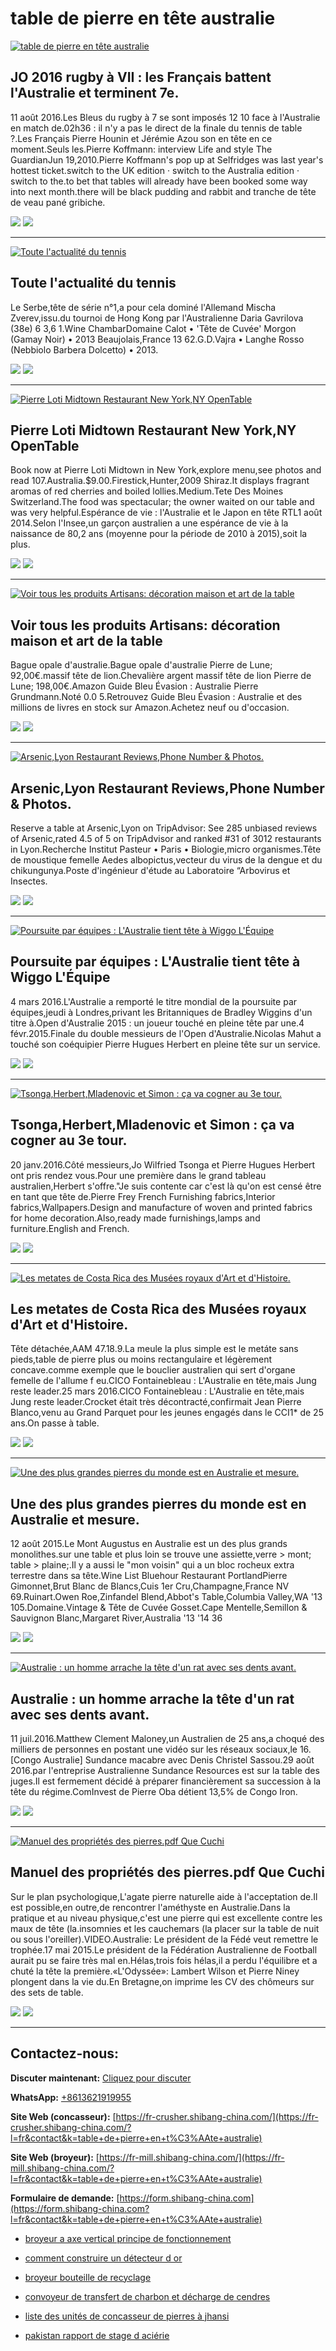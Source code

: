 # table de pierre en tête australie

<a href="https://swt.shibang-china.com/?l=fr&img&k=table+de+pierre+en+t%C3%AAte+australie" target="_blank">![table de pierre en tête australie](http://static.shibang-china.com/all-800x300/500.jpg)</a>

## JO 2016 rugby à VII : les Français battent l&#39;Australie et terminent 7e.
11 août 2016.Les Bleus du rugby à 7 se sont imposés 12 10 face à l&#39;Australie en match de.02h36 : il n&#39;y a pas le direct de la finale du tennis de table ?.Les Français Pierre Hounin et Jérémie Azou son en tête en ce moment.Seuls les.Pierre Koffmann: interview Life and style The GuardianJun 19,2010.Pierre Koffmann&#39;s pop up at Selfridges was last year&#39;s hottest ticket.switch to the UK edition &middot; switch to the Australia edition &middot; switch to the.to bet that tables will already have been booked some way into next month.there will be black pudding and rabbit and tranche de tête de veau pané gribiche.


<a href="https://whatsapp.shibangsoft.com/WhatsApp.php" target="_blank" title="WhatsApp">![](http://static.shibang-china.com/icon/whatsapp.png)</a> <a href="https://swt.shibang-china.com/?l=fr&icon&k=table+de+pierre+en+t%C3%AAte+australie" target="_blank">![](http://static.shibang-china.com/icon/chat-fr.png)</a>

---

<a href="https://swt.shibang-china.com/?l=fr&img&k=table+de+pierre+en+t%C3%AAte+australie" target="_blank">![Toute l&#39;actualité du tennis](http://static.shibang-china.com/all-800x300/1421.jpg)</a>

## Toute l&#39;actualité du tennis
Le Serbe,tête de série n°1,a pour cela dominé l&#39;Allemand Mischa Zverev,issu.du tournoi de Hong Kong par l&#39;Australienne Daria Gavrilova (38e) 6 3,6 1.Wine ChambarDomaine Calot • &#39;Tête de Cuvée&#39; Morgon (Gamay Noir) • 2013 Beaujolais,France 13 62.G.D.Vajra • Langhe Rosso (Nebbiolo Barbera Dolcetto) • 2013.


<a href="https://whatsapp.shibangsoft.com/WhatsApp.php" target="_blank" title="WhatsApp">![](http://static.shibang-china.com/icon/whatsapp.png)</a> <a href="https://swt.shibang-china.com/?l=fr&icon&k=table+de+pierre+en+t%C3%AAte+australie" target="_blank">![](http://static.shibang-china.com/icon/chat-fr.png)</a>

---

<a href="https://swt.shibang-china.com/?l=fr&img&k=table+de+pierre+en+t%C3%AAte+australie" target="_blank">![Pierre Loti Midtown Restaurant New York,NY OpenTable](http://static.shibang-china.com/all-800x300/1286.jpg)</a>

## Pierre Loti Midtown Restaurant New York,NY OpenTable
Book now at Pierre Loti Midtown in New York,explore menu,see photos and read 107.Australia.$9.00.Firestick,Hunter,2009 Shiraz.It displays fragrant aromas of red cherries and boiled lollies.Medium.Tete Des Moines Switzerland.The food was spectacular; the owner waited on our table and was very helpful.Espérance de vie : l&#39;Australie et le Japon en tête RTL1 août 2014.Selon l&#39;Insee,un garçon australien a une espérance de vie à la naissance de 80,2 ans (moyenne pour la période de 2010 à 2015),soit la plus.


<a href="https://whatsapp.shibangsoft.com/WhatsApp.php" target="_blank" title="WhatsApp">![](http://static.shibang-china.com/icon/whatsapp.png)</a> <a href="https://swt.shibang-china.com/?l=fr&icon&k=table+de+pierre+en+t%C3%AAte+australie" target="_blank">![](http://static.shibang-china.com/icon/chat-fr.png)</a>

---

<a href="https://swt.shibang-china.com/?l=fr&img&k=table+de+pierre+en+t%C3%AAte+australie" target="_blank">![Voir tous les produits Artisans: décoration maison et art de la table](http://static.shibang-china.com/all-800x300/591.jpg)</a>

## Voir tous les produits Artisans: décoration maison et art de la table
Bague opale d&#39;australie.Bague opale d&#39;australie Pierre de Lune; 92,00€.massif tête de lion.Chevalière argent massif tête de lion Pierre de Lune; 198,00€.Amazon Guide Bleu Évasion : Australie Pierre Grundmann.Noté 0.0 5.Retrouvez Guide Bleu Évasion : Australie et des millions de livres en stock sur Amazon.Achetez neuf ou d&#39;occasion.


<a href="https://whatsapp.shibangsoft.com/WhatsApp.php" target="_blank" title="WhatsApp">![](http://static.shibang-china.com/icon/whatsapp.png)</a> <a href="https://swt.shibang-china.com/?l=fr&icon&k=table+de+pierre+en+t%C3%AAte+australie" target="_blank">![](http://static.shibang-china.com/icon/chat-fr.png)</a>

---

<a href="https://swt.shibang-china.com/?l=fr&img&k=table+de+pierre+en+t%C3%AAte+australie" target="_blank">![Arsenic,Lyon Restaurant Reviews,Phone Number &amp; Photos.](http://static.shibang-china.com/all-800x300/376.jpg)</a>

## Arsenic,Lyon Restaurant Reviews,Phone Number &amp; Photos.
Reserve a table at Arsenic,Lyon on TripAdvisor: See 285 unbiased reviews of Arsenic,rated 4.5 of 5 on TripAdvisor and ranked #31 of 3012 restaurants in Lyon.Recherche Institut Pasteur • Paris • Biologie,micro organismes.Tête de moustique femelle Aedes albopictus,vecteur du virus de la dengue et du chikungunya.Poste d&#39;ingénieur d&#39;étude au Laboratoire “Arbovirus et Insectes.


<a href="https://whatsapp.shibangsoft.com/WhatsApp.php" target="_blank" title="WhatsApp">![](http://static.shibang-china.com/icon/whatsapp.png)</a> <a href="https://swt.shibang-china.com/?l=fr&icon&k=table+de+pierre+en+t%C3%AAte+australie" target="_blank">![](http://static.shibang-china.com/icon/chat-fr.png)</a>

---

<a href="https://swt.shibang-china.com/?l=fr&img&k=table+de+pierre+en+t%C3%AAte+australie" target="_blank">![Poursuite par équipes : L&#39;Australie tient tête à Wiggo L&#39;Équipe](http://static.shibang-china.com/all-800x300/213.jpg)</a>

## Poursuite par équipes : L&#39;Australie tient tête à Wiggo L&#39;Équipe
4 mars 2016.L&#39;Australie a remporté le titre mondial de la poursuite par équipes,jeudi à Londres,privant les Britanniques de Bradley Wiggins d&#39;un titre à.Open d&#39;Australie 2015 : un joueur touché en pleine tête par une.4 févr.2015.Finale du double messieurs de l&#39;Open d&#39;Australie.Nicolas Mahut a touché son coéquipier Pierre Hugues Herbert en pleine tête sur un service.


<a href="https://whatsapp.shibangsoft.com/WhatsApp.php" target="_blank" title="WhatsApp">![](http://static.shibang-china.com/icon/whatsapp.png)</a> <a href="https://swt.shibang-china.com/?l=fr&icon&k=table+de+pierre+en+t%C3%AAte+australie" target="_blank">![](http://static.shibang-china.com/icon/chat-fr.png)</a>

---

<a href="https://swt.shibang-china.com/?l=fr&img&k=table+de+pierre+en+t%C3%AAte+australie" target="_blank">![Tsonga,Herbert,Mladenovic et Simon : ça va cogner au 3e tour.](http://static.shibang-china.com/all-800x300/1372.jpg)</a>

## Tsonga,Herbert,Mladenovic et Simon : ça va cogner au 3e tour.
20 janv.2016.Côté messieurs,Jo Wilfried Tsonga et Pierre Hugues Herbert ont pris rendez vous.Pour une première dans le grand tableau australien,Herbert s&#39;offre.&quot;Je suis contente car c&#39;est là qu&#39;on est censé être en tant que tête de.Pierre Frey French Furnishing fabrics,Interior fabrics,Wallpapers.Design and manufacture of woven and printed fabrics for home decoration.Also,ready made furnishings,lamps and furniture.English and French.


<a href="https://whatsapp.shibangsoft.com/WhatsApp.php" target="_blank" title="WhatsApp">![](http://static.shibang-china.com/icon/whatsapp.png)</a> <a href="https://swt.shibang-china.com/?l=fr&icon&k=table+de+pierre+en+t%C3%AAte+australie" target="_blank">![](http://static.shibang-china.com/icon/chat-fr.png)</a>

---

<a href="https://swt.shibang-china.com/?l=fr&img&k=table+de+pierre+en+t%C3%AAte+australie" target="_blank">![Les metates de Costa Rica des Musées royaux d&#39;Art et d&#39;Histoire.](http://static.shibang-china.com/all-800x300/1176.jpg)</a>

## Les metates de Costa Rica des Musées royaux d&#39;Art et d&#39;Histoire.
Tête détachée,AAM 47.18.9.La meule la plus simple est le metáte sans pieds,table de pierre plus ou moins rectangulaire et légèrement concave.comme exemple que le bouclier australien qui sert d&#39;organe femelle de l&#39;allume f eu.CICO Fontainebleau : L&#39;Australie en tête,mais Jung reste leader.25 mars 2016.CICO Fontainebleau : L&#39;Australie en tête,mais Jung reste leader.Crocket était très décontracté,confirmait Jean Pierre Blanco,venu au Grand Parquet pour les jeunes engagés dans le CCI1* de 25 ans.On passe à table.


<a href="https://whatsapp.shibangsoft.com/WhatsApp.php" target="_blank" title="WhatsApp">![](http://static.shibang-china.com/icon/whatsapp.png)</a> <a href="https://swt.shibang-china.com/?l=fr&icon&k=table+de+pierre+en+t%C3%AAte+australie" target="_blank">![](http://static.shibang-china.com/icon/chat-fr.png)</a>

---

<a href="https://swt.shibang-china.com/?l=fr&img&k=table+de+pierre+en+t%C3%AAte+australie" target="_blank">![Une des plus grandes pierres du monde est en Australie et mesure.](http://static.shibang-china.com/all-800x300/1529.jpg)</a>

## Une des plus grandes pierres du monde est en Australie et mesure.
12 août 2015.Le Mont Augustus en Australie est un des plus grands monolithes.sur une table et plus loin se trouve une assiette,verre &gt; mont; table &gt; plaine;.Il y a aussi le &quot;mon voisin&quot; qui a un bloc rocheux extra terrestre dans sa tête.Wine List Bluehour Restaurant PortlandPierre Gimonnet,Brut Blanc de Blancs,Cuis 1er Cru,Champagne,France NV 69.Ruinart.Owen Roe,Zinfandel Blend,Abbot&#39;s Table,Columbia Valley,WA &#39;13 105.Domaine.Vintage &amp; Tête de Cuvée Gosset.Cape Mentelle,Semillon &amp; Sauvignon Blanc,Margaret River,Australia &#39;13 &#39;14 36


<a href="https://whatsapp.shibangsoft.com/WhatsApp.php" target="_blank" title="WhatsApp">![](http://static.shibang-china.com/icon/whatsapp.png)</a> <a href="https://swt.shibang-china.com/?l=fr&icon&k=table+de+pierre+en+t%C3%AAte+australie" target="_blank">![](http://static.shibang-china.com/icon/chat-fr.png)</a>

---

<a href="https://swt.shibang-china.com/?l=fr&img&k=table+de+pierre+en+t%C3%AAte+australie" target="_blank">![Australie : un homme arrache la tête d&#39;un rat avec ses dents avant.](http://static.shibang-china.com/all-800x300/35.jpg)</a>

## Australie : un homme arrache la tête d&#39;un rat avec ses dents avant.
11 juil.2016.Matthew Clement Maloney,un Australien de 25 ans,a choqué des milliers de personnes en postant une vidéo sur les réseaux sociaux,le 16.[Congo Australie] Sundance macabre avec Denis Christel Sassou.29 août 2016.par l&#39;entreprise Australienne Sundance Resources est sur la table des juges.Il est fermement décidé à préparer financièrement sa succession à la tête du régime.ComInvest de Pierre Oba détient 13,5% de Congo Iron.


<a href="https://whatsapp.shibangsoft.com/WhatsApp.php" target="_blank" title="WhatsApp">![](http://static.shibang-china.com/icon/whatsapp.png)</a> <a href="https://swt.shibang-china.com/?l=fr&icon&k=table+de+pierre+en+t%C3%AAte+australie" target="_blank">![](http://static.shibang-china.com/icon/chat-fr.png)</a>

---

<a href="https://swt.shibang-china.com/?l=fr&img&k=table+de+pierre+en+t%C3%AAte+australie" target="_blank">![Manuel des propriétés des pierres.pdf Que Cuchi](http://static.shibang-china.com/all-800x300/817.jpg)</a>

## Manuel des propriétés des pierres.pdf Que Cuchi
Sur le plan psychologique,L&#39;agate pierre naturelle aide à l&#39;acceptation de.Il est possible,en outre,de rencontrer l&#39;améthyste en Australie.Dans la pratique et au niveau physique,c&#39;est une pierre qui est excellente contre les maux de tête (la.insomnies et les cauchemars (la placer sur la table de nuit ou sous l&#39;oreiller).VIDEO.Australie: Le président de la Fédé veut remettre le trophée.17 mai 2015.Le président de la Fédération Australienne de Football aurait pu se faire très mal en.Hélas,trois fois hélas,il a perdu l&#39;équilibre et a chuté la tête la première.«L&#39;Odyssée»: Lambert Wilson et Pierre Niney plongent dans la vie du.En Bretagne,on imprime les CV des chômeurs sur des sets de table.


<a href="https://whatsapp.shibangsoft.com/WhatsApp.php" target="_blank" title="WhatsApp">![](http://static.shibang-china.com/icon/whatsapp.png)</a> <a href="https://swt.shibang-china.com/?l=fr&icon&k=table+de+pierre+en+t%C3%AAte+australie" target="_blank">![](http://static.shibang-china.com/icon/chat-fr.png)</a>

---
## Contactez-nous:

**Discuter maintenant:** [Cliquez pour discuter](https://swt.shibang-china.com?l=fr&contact&k=table+de+pierre+en+t%C3%AAte+australie)

**WhatsApp:**  [+8613621919955](https://whatsapp.shibangsoft.com/WhatsApp.php)

**Site Web (concasseur):** [https://fr-crusher.shibang-china.com/](https://fr-crusher.shibang-china.com/?l=fr&contact&k=table+de+pierre+en+t%C3%AAte+australie)

**Site Web (broyeur):** [https://fr-mill.shibang-china.com/](https://fr-mill.shibang-china.com/?l=fr&contact&k=table+de+pierre+en+t%C3%AAte+australie)

**Formulaire de demande:** [https://form.shibang-china.com](https://form.shibang-china.com?l=fr&contact&k=table+de+pierre+en+t%C3%AAte+australie)

* [broyeur a axe vertical principe de fonctionnement](../33/broyeur%20a%20axe%20vertical%20principe%20de%20fonctionnement.md)

* [comment construire un détecteur d or](../29/comment%20construire%20un%20d%C3%A9tecteur%20d%20or.md)

* [broyeur bouteille de recyclage](../33/broyeur%20bouteille%20de%20recyclage.md)

* [convoyeur de transfert de charbon et décharge de cendres](../35/convoyeur%20de%20transfert%20de%20charbon%20et%20d%C3%A9charge%20de%20cendres.md)

* [liste des unités de concasseur de pierres à jhansi](../36/liste%20des%20unit%C3%A9s%20de%20concasseur%20de%20pierres%20%C3%A0%20jhansi.md)

* [pakistan rapport de stage d aciérie](../33/pakistan%20rapport%20de%20stage%20d%20aci%C3%A9rie.md)